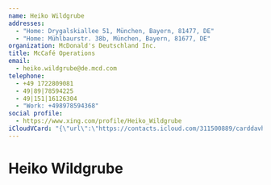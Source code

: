 ```yaml
---
name: Heiko Wildgrube
addresses:
  - "Home: Drygalskiallee 51, München, Bayern, 81477, DE"
  - "Home: Mühlbaurstr. 38b, München, Bayern, 81677, DE"
organization: McDonald's Deutschland Inc.
title: McCafé Operations
email:
  - heiko.wildgrube@de.mcd.com
telephone:
  - +49 1722809081
  - 49|89|78594225
  - 49|151|16126304
  - "Work: +498978594368"
social profile:
  - https://www.xing.com/profile/Heiko_Wildgrube
iCloudVCard: "{\"url\":\"https://contacts.icloud.com/311500889/carddavhome/card/MDI5YTA3MjctMDAwYS00NzhmLWI5OTgtMTdmYzU4MmIzZTVj.vcf\",\"etag\":\"\\\"kmfhblej\\\"\",\"data\":\"BEGIN:VCARD\\r\\nVERSION:3.0\\r\\nFN:\\r\\nN:Wildgrube;Heiko;;;\\r\\nUID:029a0727-000a-478f-b998-17fc582b3e5c\\r\\nADR;TYPE=HOME:;;Drygalskiallee 51;München;Bayern;81477;DE;\\r\\nADR;TYPE=HOME:;;Mühlbaurstr. 38b;München;Bayern;81677;DE;\\r\\nitem1.X-ABLABEL:Work\\r\\nitem0.X-ABLABEL:xing\\r\\nitem5.X-ABLABEL:Home\\r\\nitem2.X-ABLABEL:Work\\r\\nitem3.X-ABLABEL:Work\\r\\nPRODID:ez-vcard 0.9.13-fc\\r\\nREV:2025-04-03T22:15:05Z\\r\\nORG:McDonald's Deutschland Inc.;\\r\\nTITLE:McCafé Operations\\r\\nEMAIL;TYPE=PREF:heiko.wildgrube@de.mcd.com\\r\\nTEL;TYPE=CELL:+49 1722809081\\r\\nTEL:49|89|78594225\\r\\nTEL:49|151|16126304\\r\\nTEL;TYPE=WORK:+498978594368\\r\\nitem0.X-SOCIALPROFILE;X-USER=Heiko_Wildgrube:https://www.xing.com/profile/H\\r\\n eiko_Wildgrube\\r\\n;TYPE=jpeg;VALUE=uri:https://gateway.icloud.com/contacts/311500889/ck/card/\\r\\n 50fb1fd238ba67adb98afa33ab63915f\\r\\nEND:VCARD\"}"
---
```

# Heiko Wildgrube